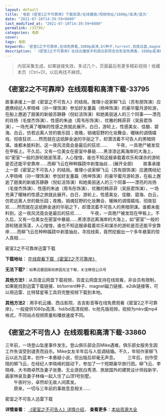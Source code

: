 ```yaml
---
layout: default
title: '电影《密室2之不可靠岸》下载资源/在线播放/视频地址/1080p/高清/蓝光'
date: "2021-07-10T14:39:59+0800"
last_modified_at: "2021-07-10T14:39:59+0800"
permalink: /33795/
categories: 电影
cover:
tags: 电影
keywords: '密室2之不可靠岸,在线免费看,1080p高清,bt种子,torrent,百度云盘,magnet,磁力链,迅雷下载资源'
description: '《密室2之不可靠岸》在线云播放手机西瓜影院吉吉影音免费看，1080p高清bd/hd未删减完整版和tc抢先枪版，mkv/mp4格式，附带bt/torrent种子、magnet/磁力链、百度云盘、网盘资源迅雷下载链接'
---
```


>内容采集生成，如果链接失效，多试几个，页面最后有更多精彩视频！收藏本页（Ctrl+D)，以后再找不麻烦。


## 《密室2之不可靠岸》在线观看和高清下载-33795

故事承接上一部《密室之不可告人》的结局。推理小说家柳飞云（苏有朋饰演）应邀携经纪人李晓峰（孙一理饰演）参加好友董磊（杨坤饰演）的豪华蜜月游轮游，在船上邂逅了甜美的新娘苏静静（倪虹洁饰演）和她美丽迷人的三个同事&mdash;—漂亮的肖扬（毛俊杰饰演）、性感的朱迪（周韦彤饰演）、优雅的韩菲菲（吴辰君饰演），一场充满了暧昧的性感之旅就此展开。白日，游轮上，性感美女、佳酿、碧海、白云，仿若远离人世的极乐园；夜晚，销魂狂野的化妆舞会、暧昧的调情嬉戏、彻夜狂欢&hellip;…然而就在这纸醉金迷的华丽之下，却潜流着不可告人的黑暗阴谋。谁都未能料到，这一夜风流竟会是最后的狂欢……　　午夜，一具艳尸被发现在甲板上。不久后，又有一位美女在密室中暴毙&hellip;…黑漆漆远离海岸的大海上，如&ldquo;密室”一般的游轮随波荡漾，人心惶惶，谁也不知这艘承载着欢乐和谋杀的游轮是否还能平安靠岸&hellip;…而柳飞云在种种蹊跷中剥茧抽丝... (展开全部) 　　故事承接上一部《密室之不可告人》的结局。推理小说家柳飞云（苏有朋饰演）应邀携经纪人李晓峰（孙一理饰演）参加好友董磊（杨坤饰演）的豪华蜜月游轮游，在船上邂逅了甜美的新娘苏静静（倪虹洁饰演）和她美丽迷人的三个同事&mdash;—漂亮的肖扬（毛俊杰饰演）、性感的朱迪（周韦彤饰演）、优雅的韩菲菲（吴辰君饰演），一场充满了暧昧的性感之旅就此展开。白日，游轮上，性感美女、佳酿、碧海、白云，仿若远离人世的极乐园；夜晚，销魂狂野的化妆舞会、暧昧的调情嬉戏、彻夜狂欢&hellip;…然而就在这纸醉金迷的华丽之下，却潜流着不可告人的黑暗阴谋。谁都未能料到，这一夜风流竟会是最后的狂欢……　　午夜，一具艳尸被发现在甲板上。不久后，又有一位美女在密室中暴毙&hellip;…黑漆漆远离海岸的大海上，如&ldquo;密室”一般的游轮随波荡漾，人心惶惶，谁也不知这艘承载着欢乐和谋杀的游轮是否还能平安靠岸&hellip;…而柳飞云在种种蹊跷中剥茧抽丝，寻找线索，竟然挖掘出一个多年悬案的惊人真相……


密室2之不可靠岸迅雷下载

**下载地址**： [在线观看下载 《密室2之不可靠岸》](https://www.993dy.com//vod-detail-id-15090.html) 


**无法下载?**：`如果迅雷因版权原因无法下载，关注微信公众号 `

**其他方法1**：从百度云网盘下载视频，百度云网盘支持在线观看，非会员有限制，如果能找到迅雷下载链接、bt/torrent种子、magnet磁力链接、e2dk链接等，可以用迅雷、比特彗星等工具将完整视频下载到本地。

**其他方法2**：用手机云播、西瓜影院、吉吉影音等在线免费观看《密室2之不可靠岸》，一般提供1080p高清、hd/bd高清视频、tc抢先版视频，视频为mkv或mp4格式，不同站点视频质量和播放速度不同。


## 《密室之不可告人》在线观看和高清下载-33860

三年前，一场登山坠崖事件发生。登山俱乐部会员Mike遇难，俱乐部女服务生因工作失误受到谴责而自杀。Mike女友半年后与人低调结婚。不久，年轻作家柳飞云以此为蓝本，创作一本悬疑小说，但出版后却毫无声息。 　　三年后，创作受阻的柳飞云，在经纪人李晓峰的鼓动下，参加了一个短期豪华旅行团。柳飞云、李晓峰、大书商卓然及妻子张惠、无业游民白秀清、旅居国外的建筑设计师段新宇、画家林泉及妻子林梅一起入住了山顶1号别墅。<br />　　午夜时分，卓然却无故人间蒸发。<br />　　原来，一切与三年前的事故息息相关……


密室之不可告人迅雷下载

**详情查看**： [《密室之不可告人》详情介绍](/movie/33860/)， **查看更多**：[本站资源大全](/movie/t/all/)

